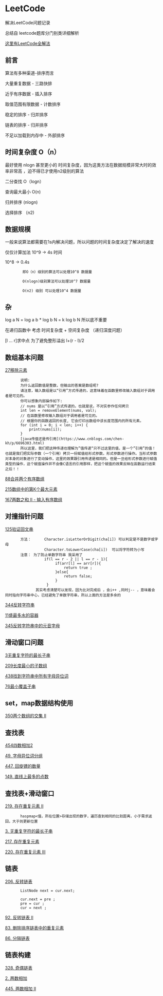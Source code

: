 # LeetCode

解决LeetCode问题记录

总结自 leetcode题库分门别类详细解析

[这里有LeetCode全解法](https://github.com/liuyubobobo/Play-Leetcode)


## 前言

算法有多种渠道-排序而言

大量重复数据 - 三路快排

近乎有序数据 - 插入排序

取值范围有限数据 - 计数排序

稳定的排序 - 归并排序

链表的排序 - 归并排序

不足以加载到内存中 - 外部排序

## 时间复杂度 O（n）

最好使用 nlogn 甚至更小的 时间复杂度，因为这类方法在数据规模非常大时的效率非常高 ，迫不得已才使用n2级别的算法

二分查找  O（logn）

查询最大最小 O(n)

归并排序 (nlogn)

选择排序 （n2)

## 数据规模

一般来说算法都需要在1s内解决问题，所以问题的时间复杂度决定了解决的速度

仅仅计算加法 10^9  ->  4s  时间

10^8 -> 0.4s 
           
            即O（n）级别的算法可以处理10^8 数据量

            O(nlogn)级别算法可以处理10^7 数据量

            O(n2) 级别 可以处理10^4 数据量
            

## 杂

log a N = log a b * log b N  =  k log b N  所以底不重要

在递归函数中   考虑 时间复杂度 + 空间复杂度 （递归深度问题）

[l ... r]求中点 为了避免整形溢出  l+(r - l)/2

## 数组基本问题

[27移除元素](https://leetcode-cn.com/problems/remove-element) 

           说明:
           为什么返回数值是整数，但输出的答案是数组呢?
           请注意，输入数组是以“引用”方式传递的，这意味着在函数里修改输入数组对于调用者是可见的。
           你可以想象内部操作如下:
           // nums 是以“引用”方式传递的。也就是说，不对实参作任何拷贝
           int len = removeElement(nums, val);
           // 在函数里修改输入数组对于调用者是可见的。
           // 根据你的函数返回的长度, 它会打印出数组中该长度范围内的所有元素。
           for (int i = 0; i < len; i++) {
               print(nums[i]);
           }
           [java传值还是传引用](https://www.cnblogs.com/chen-kh/p/6696303.html)
           所以这里，我们把这种传递也理解为”值传递“只不过这里的值，是一个”引用”的值！也就是我们把实际参数（一个引用）拷贝一份赋值给形式参数，形式参数进行操作。当形式参数对本身的对象进行了变动操作，这里的效果跟引用传递是相同的。但是一旦给形式参数进行赋值类型的操作，这个赋值操作并不会像C语言的引用那样，把这个赋值的效果反映在函数运行结束之后！！
           

[88合并两个有序数组](https://leetcode-cn.com/problems/merge-sorted-array)

[215数组中的第K个最大元素](https://leetcode-cn.com/problems/kth-largest-element-in-an-array) 

[167两数之和 II - 输入有序数组](https://leetcode-cn.com/problems/two-sum-ii-input-array-is-sorted)


## 对撞指针问题

[125验证回文串](https://leetcode-cn.com/problems/valid-palindrome)

           方法：      Character.isLetterOrDigit(cha[i]) 可以判定是不是数字或字母 
                      Character.toLowerCase(cha[i])  可以将字符转为小写
           注意： 为了防止单数字符串 我采用了
                      if(l == r - 2 || l == r - 1){
                           if(arr[l] == arr[r]){
                               return true ;
                           }else{
                               return false;
                           }
                       }
                  其实考虑清楚可以发现，因为比对完成后 ，会i++ ,同时j-- ，意味着会同时指向字符串中心，已经避免了单数字符串，所以上面的方法是多余的

[344反转字符串](https://leetcode-cn.com/problems/reverse-string)

[11盛最多水的容器](https://leetcode-cn.com/problems/two-sum)

[345反转字符串中的元音字母](https://leetcode-cn.com/problems/reverse-vowels-of-a-string)


## 滑动窗口问题

[3无重复字符的最长子串](https://leetcode-cn.com/problems/longest-substring-without-repeating-characters)

[209长度最小的子数组](https://leetcode-cn.com/problems/minimum-size-subarray-sum/description/)

[438找到字符串中所有字母异位词](https://leetcode-cn.com/problems/find-all-anagrams-in-a-string/description/)

[76最小覆盖子串](https://leetcode-cn.com/problems/minimum-window-substring/description/)

## set，map数据结构使用

[350两个数组的交集 II](https://leetcode-cn.com/problems/intersection-of-two-arrays-ii/description/)



## 查找表

[454四数相加2](https://leetcode-cn.com/problems/4sum-ii)

[49. 字母异位词分组](https://leetcode-cn.com/problems/group-anagrams/description/)

[447. 回旋镖的数量](https://leetcode-cn.com/problems/number-of-boomerangs/description/)

[149. 直线上最多的点数](https://leetcode-cn.com/problems/max-points-on-a-line/description/)

## 查找表+滑动窗口

[219. 存在重复元素 II](https://leetcode-cn.com/problems/contains-duplicate-ii/description/)
           
           haspmap<值，所在位置>存储出现的数字，遍历查到相同的比较距离，小于需求返回，大于则更新位置

[3. 无重复字符的最长子串](https://leetcode-cn.com/problems/longest-substring-without-repeating-characters/description/)

[217. 存在重复元素](https://leetcode-cn.com/problems/contains-duplicate/description/)

[220. 存在重复元素 III](https://leetcode-cn.com/problems/contains-duplicate-iii/description/)


## 链表

[206. 反转链表](https://leetcode-cn.com/problems/reverse-linked-list/description/)
           
           ListNode next = cur.next;

           cur.next = pre ;
           pre = cur ;
           cur = next ;

[92. 反转链表 II](https://leetcode-cn.com/problems/reverse-linked-list-ii/description/)

[83. 删除排序链表中的重复元素](https://leetcode-cn.com/problems/remove-duplicates-from-sorted-list/description/)

[86. 分隔链表](https://leetcode-cn.com/problems/partition-list/description/)

## 链表构建

[328. 奇偶链表](https://leetcode-cn.com/problems/odd-even-linked-list/description/)
           
[2. 两数相加](https://leetcode-cn.com/problems/add-two-numbers/description/)

[445. 两数相加 II](https://leetcode-cn.com/problems/add-two-numbers-ii/description/)
























